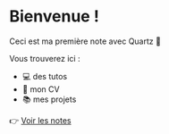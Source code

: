# Bienvenue !

Ceci est ma première note avec Quartz 🚀

Vous trouverez ici :
- 💻 des tutos
- 📄 mon CV
- 📚 mes projets

👉 [Voir les notes](notes/)
